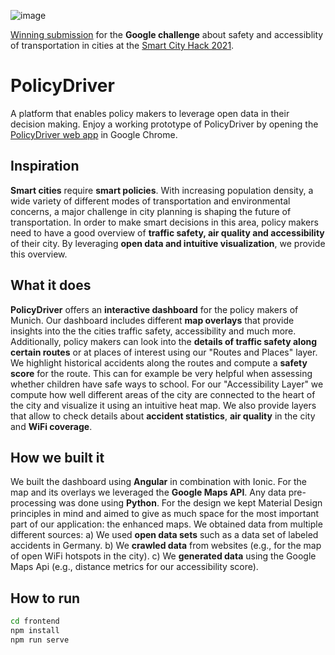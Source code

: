![image](https://user-images.githubusercontent.com/23716586/140752472-adece23f-e406-4f50-aa0e-c5f02b85cbb1.png)

[Winning submission](https://devpost.com/software/policydriver) for the **Google challenge** about safety and accessiblity of transportation in cities at the [Smart City Hack 2021](https://smart-city-hack.devpost.com/submissions/search?utf8=%E2%9C%93&filter%5Bwhich+challenge+did+you+participate+in%3F%5D%5B%5D=google).

# PolicyDriver
A platform that enables policy makers to leverage open data in their decision making.
Enjoy a working prototype of PolicyDriver by opening the [PolicyDriver web app](http://you-teach.me/) in Google Chrome.

## Inspiration
**Smart cities** require **smart policies**. With increasing population density, a wide variety of different modes of transportation and environmental concerns, a major challenge in city planning is shaping the future of transportation. In order to make smart decisions in this area, policy makers need to have a good overview of **traffic safety, air quality and accessibility** of their city. By leveraging **open data and intuitive visualization**, we provide this overview.

## What it does
**PolicyDriver** offers an **interactive dashboard** for the policy makers of Munich. Our dashboard includes different **map overlays** that provide insights into the the cities traffic safety, accessibility and much more.
Additionally, policy makers can look into the **details of traffic safety along certain routes** or at places of interest using our "Routes and Places" layer. We highlight historical accidents along the routes and compute a **safety score** for the route. This can for example be very helpful when assessing whether children have safe ways to school.
For our "Accessibility Layer" we compute how well different areas of the city are connected to the heart of the city and visualize it using an intuitive heat map.
We also provide layers that allow to check details about **accident statistics**, **air quality** in the city and **WiFi coverage**.

## How we built it
We built the dashboard using **Angular** in combination with Ionic. For the map and its overlays we leveraged the **Google Maps API**.  Any data pre-processing was done using **Python**.
For the design we kept Material Design principles in mind and aimed to give as much space for the most important part of our application: the enhanced maps.
We obtained data from multiple different sources:
a) We used **open data sets** such as a data set of labeled accidents in Germany.
b) We **crawled data** from websites (e.g., for the map of open WiFi hotspots in the city).
c) We **generated data** using the Google Maps Api (e.g., distance metrics for our accessibility score).

## How to run
```bash
cd frontend
npm install
npm run serve
```
